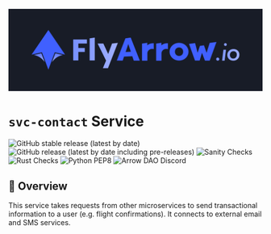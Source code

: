 ![Arrow Banner](https://github.com/Arrow-air/tf-github/raw/main/src/templates/doc-banner-services.png)

# `svc-contact` Service

![GitHub stable release (latest by date)](https://img.shields.io/github/v/release/Arrow-air/svc-contact?sort=semver&color=green)
![GitHub release (latest by date including pre-releases)](https://img.shields.io/github/v/release/Arrow-air/svc-contact?include_prereleases)
![Sanity Checks](https://github.com/arrow-air/svc-contact/actions/workflows/sanity_checks.yml/badge.svg?branch=main)
![Rust Checks](https://github.com/arrow-air/svc-contact/actions/workflows/rust_ci.yml/badge.svg?branch=main)
![Python PEP8](https://github.com/arrow-air/svc-contact/actions/workflows/python_ci.yml/badge.svg?branch=main)
![Arrow DAO
Discord](https://img.shields.io/discord/853833144037277726?style=plastic)

## :telescope: Overview

This service takes requests from other microservices to send transactional information to a user (e.g. flight confirmations). It connects to external email and SMS services.
